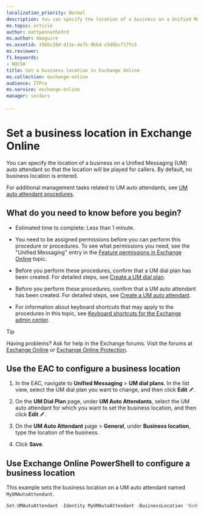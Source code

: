 ```yaml
---
localization_priority: Normal
description: You can specify the location of a business on a Unified Messaging (UM) auto attendant so that the location will be played for callers. By default, no business location is entered.
ms.topic: article
author: mattpennathe3rd
ms.author: dmaguire
ms.assetid: 19bbc20d-d11e-4e75-9bb4-c5d85cf17fc5
ms.reviewer: 
f1.keywords:
- NOCSH
title: Set a business location in Exchange Online
ms.collection: exchange-online
audience: ITPro
ms.service: exchange-online
manager: serdars

---
```


# Set a business location in Exchange Online

You can specify the location of a business on a Unified Messaging (UM) auto attendant so that the location will be played for callers. By default, no business location is entered.

For additional management tasks related to UM auto attendants, see [UM auto attendant procedures](um-auto-attendant-procedures.md).

## What do you need to know before you begin?

- Estimated time to complete: Less than 1 minute.

- You need to be assigned permissions before you can perform this procedure or procedures. To see what permissions you need, see the "Unified Messaging" entry in the [Feature permissions in Exchange Online](../../permissions-exo/feature-permissions.md) topic.

- Before you perform these procedures, confirm that a UM dial plan has been created. For detailed steps, see [Create a UM dial plan](../../voice-mail-unified-messaging/connect-voice-mail-system/create-um-dial-plan.md).

- Before you perform these procedures, confirm that a UM auto attendant has been created. For detailed steps, see [Create a UM auto attendant](create-a-um-auto-attendant.md).

- For information about keyboard shortcuts that may apply to the procedures in this topic, see [Keyboard shortcuts for the Exchange admin center](../../accessibility/keyboard-shortcuts-in-admin-center.md).

> [!TIP]
> Having problems? Ask for help in the Exchange forums. Visit the forums at [Exchange Online](https://go.microsoft.com/fwlink/p/?linkId=267542) or [Exchange Online Protection](https://go.microsoft.com/fwlink/p/?linkId=285351).

## Use the EAC to configure a business location

1. In the EAC, navigate to **Unified Messaging** \> **UM dial plans**. In the list view, select the UM dial plan you want to change, and then click **Edit** ![Edit icon](../../media/ITPro_EAC_EditIcon.gif).

2. On the **UM Dial Plan** page, under **UM Auto Attendants**, select the UM auto attendant for which you want to set the business location, and then click **Edit** ![Edit icon](../../media/ITPro_EAC_EditIcon.gif).

3. On the **UM Auto Attendant** page \> **General**, under **Business location**, type the location of the business.

4. Click **Save**.

## Use Exchange Online PowerShell to configure a business location

This example sets the business location on a UM auto attendant named `MyUMAutoAttendant`.

```PowerShell
Set-UMAutoAttendant -Identity MyUMAutoAttendant -BusinessLocation 'Redmond'
```
